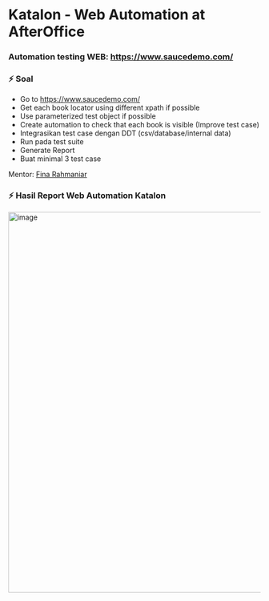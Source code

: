 # Katalon - Web Automation at AfterOffice 
### Automation testing WEB: https://www.saucedemo.com/

### :zap: Soal
- Go to https://www.saucedemo.com/
- Get each book locator using different xpath if possible
- Use parameterized test object if possible
- Create automation to check that each book is visible (Improve test case)
- Integrasikan test case dengan DDT (csv/database/internal data)
- Run pada test suite
- Generate Report
- Buat minimal 3 test case

Mentor: <a href="https://www.linkedin.com/in/fina-rahmaniar/">Fina Rahmaniar</a>

### :zap: Hasil Report Web Automation Katalon
<img width="1350" height="760" alt="image" src="https://github.com/user-attachments/assets/0650a9fd-f841-4573-842e-027c59d4909e" />
